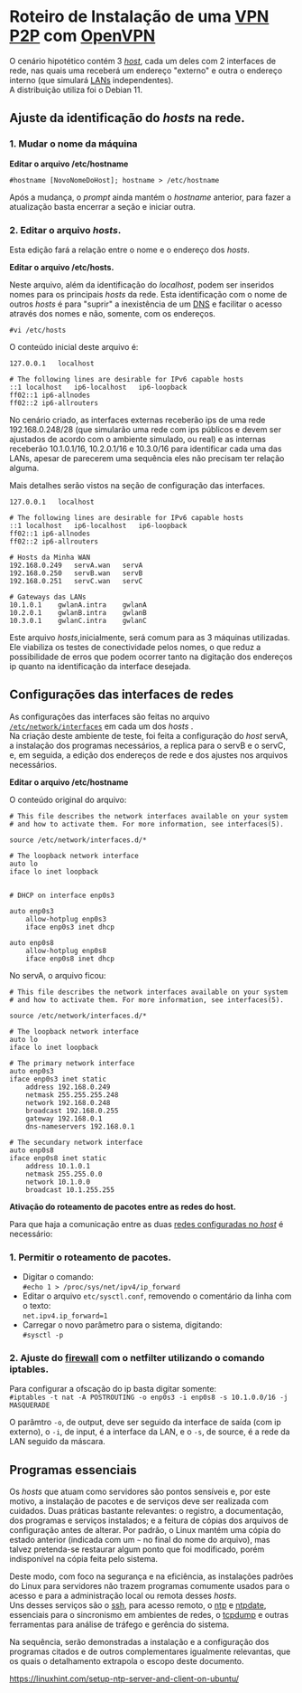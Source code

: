 # Roteiro de Instalação de uma [VPN](https://www.kaspersky.com.br/resource-center/definitions/what-is-a-vpn "Virtual Private Network") [P2P](https://pt.wikipedia.org/wiki/Peer-to-peer "Peer-to-peer") com [OpenVPN](https://openvpn.net/community-resources/how-to/#openvpn-quickstart "OpenVPN")  

  O cenário hipotético contém 3 [_host_](https://www.techtudo.com.br/noticias/2012/02/o-que-e-um-host.ghtml), cada um deles com 2 interfaces de rede, nas quais uma receberá um endereço "externo" e outra o endereço interno (que simulará [LANs](https://pt.wikipedia.org/wiki/Rede_de_%C3%A1rea_local "Local Area Network") independentes).  
  A distribuição utiliza foi o Debian 11.  

## Ajuste da identificação do _hosts_ na rede.  

### 1. Mudar o nome da máquina  

**Editar o arquivo /etc/hostname**  

   ```#hostname [NovoNomeDoHost]; hostname > /etc/hostname```  

   Após a mudança, o _prompt_ ainda mantém o _hostname_ anterior, para fazer a atualização basta encerrar a seção e iniciar outra.  

### 2. Editar o arquivo _hosts_.  
  
  Esta edição fará a relação entre o nome e o endereço dos _hosts_.  

**Editar o arquivo /etc/hosts.**  
  
  Neste arquivo, além da identificação do _localhost_, podem ser inseridos nomes para os principais _hosts_ da rede. Esta identificação com o nome de outros _hosts_ é para "suprir" a inexistência de um [DNS](https://www.cloudflare.com/pt-br/learning/dns/what-is-dns/ "Domain Name System") e facilitar o acesso através dos nomes e não, somente, com os endereços.  

  ```#vi /etc/hosts```  

  O conteúdo inicial deste arquivo é:  
   
```  
127.0.0.1	localhost

# The following lines are desirable for IPv6 capable hosts
::1	localhost	ip6-localhost	ip6-loopback
ff02::1 ip6-allnodes
ff02::2 ip6-allrouters
```  

  No cenário criado, as interfaces externas receberão ips de uma rede 192.168.0.248/28 (que simularão uma rede com ips públicos e devem ser ajustados de acordo com o ambiente simulado, ou real) e as internas receberão 10.1.0.1/16, 10.2.0.1/16 e 10.3.0/16 para identificar cada uma das LANs, apesar de parecerem uma sequência eles não precisam ter relação alguma.  
  
  Mais detalhes serão vistos na seção de configuração das interfaces.  

```  
127.0.0.1	localhost

# The following lines are desirable for IPv6 capable hosts
::1	localhost	ip6-localhost	ip6-loopback
ff02::1 ip6-allnodes
ff02::2 ip6-allrouters  

# Hosts da Minha WAN
192.168.0.249	servA.wan	servA  
192.168.0.250	servB.wan	servB  
192.168.0.251	servC.wan	servC  

# Gateways das LANs
10.1.0.1	gwlanA.intra	gwlanA  
10.2.0.1	gwlanB.intra	gwlanB
10.3.0.1	gwlanC.intra	gwlanC
```  

  Este arquivo _hosts_,inicialmente, será comum para as 3 máquinas utilizadas. Ele viabiliza os testes de conectividade pelos nomes, o que reduz a possibilidade de erros que podem ocorrer tanto na digitação dos endereços ip quanto na identificação da interface desejada.  
  
## Configurações das interfaces de redes  
  
  As configurações das interfaces são feitas no arquivo [`/etc/network/interfaces`](https://linuxhint.com/debian_etc_network_interfaces/) em cada um dos _hosts_ .  
  Na criação deste ambiente de teste, foi feita a configuração do _host_ servA, a instalação dos programas necessários, a replica para o servB e o servC, e, em seguida, a edição dos endereços de rede e dos ajustes nos arquivos necessários.  
  
**Editar o arquivo /etc/hostname**  
  
  O conteúdo original do arquivo:  
```
# This file describes the network interfaces available on your system
# and how to activate them. For more information, see interfaces(5).

source /etc/network/interfaces.d/*

# The loopback network interface
auto lo
iface lo inet loopback


# DHCP on interface enp0s3

auto enp0s3
    allow-hotplug enp0s3
    iface enp0s3 inet dhcp

auto enp0s8
    allow-hotplug enp0s8
    iface enp0s8 inet dhcp
```  
  
  No servA, o arquivo ficou:  
```
# This file describes the network interfaces available on your system
# and how to activate them. For more information, see interfaces(5).

source /etc/network/interfaces.d/*

# The loopback network interface
auto lo
iface lo inet loopback

# The primary network interface
auto enp0s3
iface enp0s3 inet static
	address 192.168.0.249
	netmask 255.255.255.248
	network 192.168.0.248
	broadcast 192.168.0.255
	gateway 192.168.0.1
	dns-nameservers 192.168.0.1

# The secundary network interface
auto enp0s8
iface enp0s8 inet static
	address 10.1.0.1
	netmask 255.255.0.0
	network 10.1.0.0
	broadcast 10.1.255.255
```  
  
**Ativação do roteamento de pacotes entre as redes do host.**  
  
  Para que haja a comunicação entre as duas [redes configuradas no _host_](https://linuxeprogramacao.blogspot.com/2013/12/compartilhando-internet-com-iptables.html) é necessário:  
  
### 1. Permitir o roteamento de pacotes.  
  + Digitar o comando:  
    `#echo 1 > /proc/sys/net/ipv4/ip_forward`  
  + Editar o arquivo `etc/sysctl.conf`, removendo o comentário da linha com o texto:  
    `net.ipv4.ip_forward=1`  
  + Carregar o novo parâmetro para o sistema, digitando:  
    `#sysctl -p`

  
### 2. Ajuste do [firewall](https://wiki.debian.org/DebianFirewall) com o netfilter utilizando o comando iptables.  
  
  Para configurar a ofscação do ip basta digitar somente:  
  `#iptables -t nat -A POSTROUTING -o enp0s3 -i enp0s8 -s 10.1.0.0/16 -j MASQUERADE`  
  
  O parâmtro `-o`, de output, deve ser seguido da interface de saída (com ip externo), o `-i`, de input, é a interface da LAN, e o `-s`, de source, é a rede da LAN seguido da máscara.  
  

## Programas essenciais  
  
  Os _hosts_ que atuam como servidores são pontos sensíveis e, por este motivo, a instalação de pacotes e de serviços deve ser realizada com cuidados. Duas práticas bastante relevantes: o registro, a documentação, dos programas e serviços instalados; e a feitura de cópias dos arquivos de configuração antes de alterar. Por padrão, o Linux mantém uma cópia do estado anterior (indicada com um `~` no final do nome do arquivo), mas talvez pretenda-se restaurar algum ponto que foi modificado, porém indisponível na cópia feita pelo sistema.  
  
  Deste modo, com foco na segurança e na eficiência, as instalações padrões do Linux para servidores não trazem programas comumente usados para o acesso e para a administração local ou remota desses _hosts_.  
  Uns desses serviços são o [ssh](https://wiki.debian.org/SSH), para acesso remoto, o [ntp](https://wiki.debian.org/NTP) e [ntpdate](https://manpages.debian.org/testing/ntpdate/ntpdate.8.en.html), essenciais para o sincronismo em ambientes de redes, o [tcpdump](https://manpages.debian.org/testing/tcpdump/tcpdump.8.en.html) e outras ferramentas para análise de tráfego e gerência do sistema.  
  
  Na sequência, serão demonstradas a instalação e a configuração dos programas citados e de outros complementares igualmente relevantas, que os quais o detalhamento extrapola o escopo deste documento.  
  
  https://linuxhint.com/setup-ntp-server-and-client-on-ubuntu/
